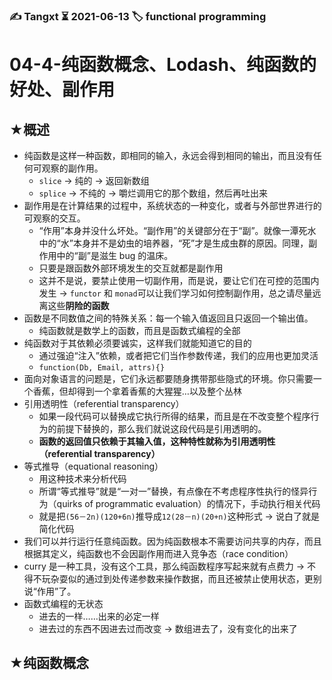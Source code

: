 ### ✍️ Tangxt ⏳ 2021-06-13 🏷️ functional programming

# 04-4-纯函数概念、Lodash、纯函数的好处、副作用

## ★概述

- 纯函数是这样一种函数，即相同的输入，永远会得到相同的输出，而且没有任何可观察的副作用。
  - `slice` -> 纯的 -> 返回新数组
  - `splice` -> 不纯的 -> 嚼烂调用它的那个数组，然后再吐出来
- 副作用是在计算结果的过程中，系统状态的一种变化，或者与外部世界进行的可观察的交互。
  - “作用”本身并没什么坏处。“副作用”的关键部分在于“副”。就像一潭死水中的“水”本身并不是幼虫的培养器，“死”才是生成虫群的原因。同理，副作用中的“副”是滋生 bug 的温床。
  - 只要是跟函数外部环境发生的交互就都是副作用
  - 这并不是说，要禁止使用一切副作用，而是说，要让它们在可控的范围内发生 -> `functor` 和 `monad`可以让我们学习如何控制副作用，总之请尽量远离这些**阴险的函数**
- 函数是不同数值之间的特殊关系：每一个输入值返回且只返回一个输出值。
  - 纯函数就是数学上的函数，而且是函数式编程的全部
- 纯函数对于其依赖必须要诚实，这样我们就能知道它的目的
  - 通过强迫“注入”依赖，或者把它们当作参数传递，我们的应用也更加灵活
  - `function(Db, Email, attrs){}`
- 面向对象语言的问题是，它们永远都要随身携带那些隐式的环境。你只需要一个香蕉，但却得到一个拿着香蕉的大猩猩…以及整个丛林
- 引用透明性（referential transparency）
  - 如果一段代码可以替换成它执行所得的结果，而且是在不改变整个程序行为的前提下替换的，那么我们就说这段代码是引用透明的。
  - **函数的返回值只依赖于其输入值，这种特性就称为引用透明性（referential transparency）**
- 等式推导（equational reasoning）
  - 用这种技术来分析代码
  - 所谓“等式推导”就是“一对一”替换，有点像在不考虑程序性执行的怪异行为（quirks of programmatic evaluation）的情况下，手动执行相关代码
  - 就是把`(56－2n)(120+6n)`推导成`12(28－n)(20+n)`这种形式 -> 说白了就是简化代码
- 我们可以并行运行任意纯函数。因为纯函数根本不需要访问共享的内存，而且根据其定义，纯函数也不会因副作用而进入竞争态（race condition）
- curry 是一种工具，没有这个工具，那么纯函数程序写起来就有点费力 -> 不得不玩杂耍似的通过到处传递参数来操作数据，而且还被禁止使用状态，更别说“作用”了。
- 函数式编程的无状态
  - 进去的一样……出来的必定一样
  - 进去过的东西不因进去过而改变 -> 数组进去了，没有变化的出来了

## ★纯函数概念
